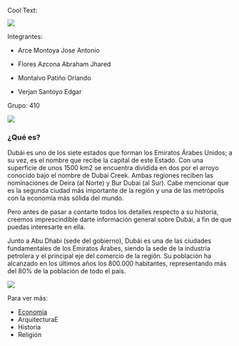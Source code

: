 <a href="http://es.cooltext.com" target="_top"><img src="https://cooltext.com/images/ct_pixel.gif" width="80" height="15" alt="Cool Text: Generador de Logotipos y Gráficos." border="0" /></a>

![](https://images.cooltext.com/5136743.png)


Integrantes: 
 - Arce Montoya Jose Antonio
   
 - Flores Azcona Abraham Jhared

   

 - Montalvo Patiño Orlando

   

 - Verjan Santoyo Edgar
 
Grupo: 410

 ![](http://images.kuoni.co.uk/73/dubai-39699597-1508946889-ImageGalleryLightboxLarge.jpg)

### ¿Qué es?

Dubái es uno de los siete estados que forman los Emiratos Árabes Unidos; a su vez, es el nombre que recibe la capital de este Estado. Con una superficie de unos 1500 km2 se encuentra dividida en dos por el arroyo conocido bajo el nombre de Dubai Creek. Ambas regiones reciben las nominaciones de Deira (al Norte) y Bur Dubai (al Sur). Cabe mencionar que es la segunda ciudad más importante de la región y una de las metrópolis con la economía más sólida del mundo.

Pero antes de pasar a contarte todos los detalles respecto a su historia, creemos imprescindible darte información general sobre Dubái, a fin de que puedas interesarte en ella.

Junto a Abu Dhabi (sede del gobierno), Dubái es una de las ciudades fundamentales de los Emiratos Árabes, siendo la sede de la industria petrolera y el principal eje del comercio de la región. Su población ha alcanzado en los últimos años los 800.000 habitantes, representando más del 80% de la población de todo el país.

![](http://www.viajar-dubai.com/img/informacion-general-dubai.jpg)

Para ver más:

- [Economía](https://pepeelmagolvl75.github.io/410-ProyectoIntegrador2-Mesa-1/Economía)
- ArquitecturaE
- Historia
- Religión
